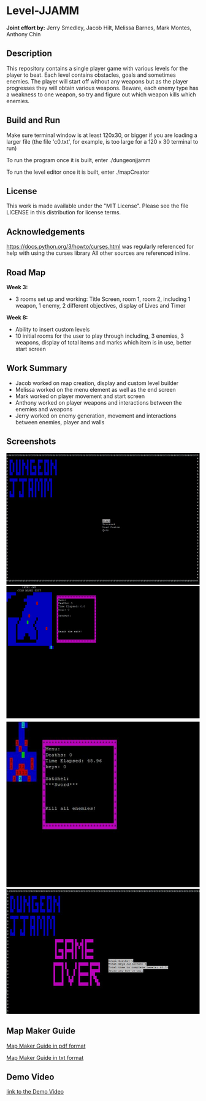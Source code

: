 # Level-JJAMM

**Joint effort by:** Jerry Smedley, Jacob Hilt, Melissa Barnes, Mark Montes, Anthony Chin

## Description
This repository contains a single player game with various levels for the player to beat. Each level contains obstacles, goals and sometimes enemies. The player will start off without any weapons but as the player progresses they will obtain various weapons. Beware, each enemy type has a weakness to one weapon, so try and figure out which weapon kills which enemies.

## Build and Run
Make sure terminal window is at least 120x30,
or bigger if you are loading a larger file
(the file 'c0.txt', for example, is too large
for a 120 x 30 terminal to run)

To run the program once it is built, enter
./dungeonjjamm

To run the level editor once it is built, enter
./mapCreator

## License
This work is made available under the "MIT License". Please see the file LICENSE in this distribution for license terms.

## Acknowledgements
https://docs.python.org/3/howto/curses.html was regularly referenced for help with using the curses library
All other sources are referenced inline.

## Road Map
**Week 3:**
+ 3 rooms set up and working: Title Screen, room 1, room 2, including 1 weapon, 1 enemy, 2 different objectives, display of Lives and Timer

**Week 8:**
 + Ability to insert custom levels
+ 10 initial rooms for the user to play through including, 3 enemies, 3 weapons, display of total items and marks which item is in use, better start screen

## Work Summary
+ Jacob worked on map creation, display and custom level builder
+ Melissa worked on the menu element as well as the end screen
+ Mark worked on player movement and start screen
+ Anthony worked on player weapons and interactions between the enemies and weapons
+ Jerry worked on enemy generation, movement and interactions between enemies, player and walls

## Screenshots
![image of the start menu](https://github.com/JJAMM/Level-JJAMM/blob/main/documents/start_menu.JPG)
![image of level 1](https://github.com/JJAMM/Level-JJAMM/blob/main/documents/lv1.JPG)
![image of level 3](https://github.com/JJAMM/Level-JJAMM/blob/main/documents/lv3.JPG)
![image of game over screen](https://github.com/JJAMM/Level-JJAMM/blob/main/documents/gameover.JPG)

## Map Maker Guide
[Map Maker Guide in pdf format](https://github.com/JJAMM/Level-JJAMM/blob/main/documents/mapMakerGuide.pdf)

[Map Maker Guide in txt format](https://github.com/JJAMM/Level-JJAMM/blob/main/documents/mapMakerGuide.txt)

## Demo Video
[link to the Demo Video](https://github.com/JJAMM/Level-JJAMM/blob/main/documents/UserGuideLQ.mp4)
